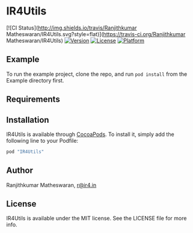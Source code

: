 # IR4Utils

[![CI Status](http://img.shields.io/travis/Ranjithkumar Matheswaran/IR4Utils.svg?style=flat)](https://travis-ci.org/Ranjithkumar Matheswaran/IR4Utils)
[![Version](https://img.shields.io/cocoapods/v/IR4Utils.svg?style=flat)](http://cocoapods.org/pods/IR4Utils)
[![License](https://img.shields.io/cocoapods/l/IR4Utils.svg?style=flat)](http://cocoapods.org/pods/IR4Utils)
[![Platform](https://img.shields.io/cocoapods/p/IR4Utils.svg?style=flat)](http://cocoapods.org/pods/IR4Utils)

## Example

To run the example project, clone the repo, and run `pod install` from the Example directory first.

## Requirements

## Installation

IR4Utils is available through [CocoaPods](http://cocoapods.org). To install
it, simply add the following line to your Podfile:

```ruby
pod "IR4Utils"
```

## Author

Ranjithkumar Matheswaran, r@ir4.in

## License

IR4Utils is available under the MIT license. See the LICENSE file for more info.
